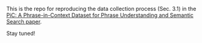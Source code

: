 This is the repo for reproducing the data collection process (Sec. 3.1) in the [PiC: A Phrase-in-Context Dataset for Phrase Understanding and Semantic Search
 paper](https://arxiv.org/abs/2207.09068).
 
 Stay tuned!
